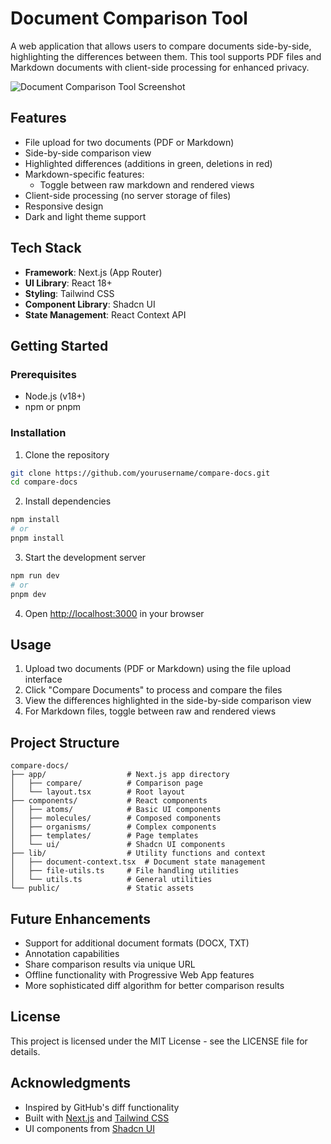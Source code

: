 # Document Comparison Tool

A web application that allows users to compare documents side-by-side, highlighting the differences between them. This tool supports PDF files and Markdown documents with client-side processing for enhanced privacy.

![Document Comparison Tool Screenshot](./public/screenshot.png)

## Features

- File upload for two documents (PDF or Markdown)
- Side-by-side comparison view
- Highlighted differences (additions in green, deletions in red)
- Markdown-specific features:
  - Toggle between raw markdown and rendered views
- Client-side processing (no server storage of files)
- Responsive design
- Dark and light theme support

## Tech Stack

- **Framework**: Next.js (App Router)
- **UI Library**: React 18+
- **Styling**: Tailwind CSS
- **Component Library**: Shadcn UI
- **State Management**: React Context API

## Getting Started

### Prerequisites

- Node.js (v18+)
- npm or pnpm

### Installation

1. Clone the repository
```bash
git clone https://github.com/yourusername/compare-docs.git
cd compare-docs
```

2. Install dependencies
```bash
npm install
# or
pnpm install
```

3. Start the development server
```bash
npm run dev
# or
pnpm dev
```

4. Open [http://localhost:3000](http://localhost:3000) in your browser

## Usage

1. Upload two documents (PDF or Markdown) using the file upload interface
2. Click "Compare Documents" to process and compare the files
3. View the differences highlighted in the side-by-side comparison view
4. For Markdown files, toggle between raw and rendered views

## Project Structure

```
compare-docs/
├── app/                  # Next.js app directory
│   ├── compare/          # Comparison page
│   └── layout.tsx        # Root layout
├── components/           # React components
│   ├── atoms/            # Basic UI components
│   ├── molecules/        # Composed components
│   ├── organisms/        # Complex components
│   ├── templates/        # Page templates
│   └── ui/               # Shadcn UI components
├── lib/                  # Utility functions and context
│   ├── document-context.tsx  # Document state management
│   ├── file-utils.ts     # File handling utilities
│   └── utils.ts          # General utilities
└── public/               # Static assets
```

## Future Enhancements

- Support for additional document formats (DOCX, TXT)
- Annotation capabilities
- Share comparison results via unique URL
- Offline functionality with Progressive Web App features
- More sophisticated diff algorithm for better comparison results

## License

This project is licensed under the MIT License - see the LICENSE file for details.

## Acknowledgments

- Inspired by GitHub's diff functionality
- Built with [Next.js](https://nextjs.org/) and [Tailwind CSS](https://tailwindcss.com/)
- UI components from [Shadcn UI](https://ui.shadcn.com/)

